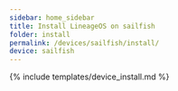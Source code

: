 ```yaml
---
sidebar: home_sidebar
title: Install LineageOS on sailfish
folder: install
permalink: /devices/sailfish/install/
device: sailfish
---
```

{% include templates/device_install.md %}
